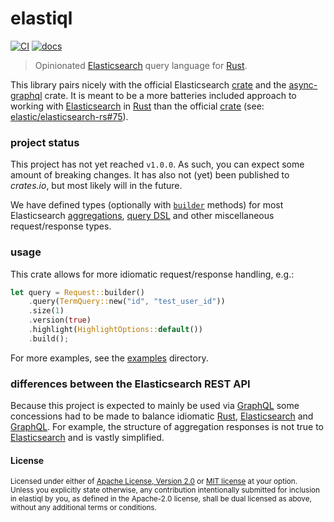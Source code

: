 # elastiql

[![CI](https://github.com/mwilliammyers/elastiql/workflows/CI/badge.svg)](https://github.com/mwilliammyers/elastiql/actions)
[![docs](https://img.shields.io/badge/docs-master-blue.svg)](https://www.mwilliammyers.com/elastiql/elastiql/index.html)

> Opinionated [Elasticsearch] query language for [Rust].

This library pairs nicely with the official Elasticsearch [crate] and the
[async-graphql] crate. It is meant to be a more batteries included approach to
working with [Elasticsearch] in [Rust] than the official [crate] (see:
[elastic/elasticsearch-rs#75]).

### project status

This project has not yet reached `v1.0.0`. As such, you can expect some amount
of breaking changes. It has also not (yet) been published to _crates.io_, but
most likely will in the future.

We have defined types (optionally with [`builder`] methods) for most
Elasticsearch [aggregations], [query DSL] and other miscellaneous
request/response types.

### usage

This crate allows for more idiomatic request/response handling, e.g.:

```rust
let query = Request::builder()
    .query(TermQuery::new("id", "test_user_id"))
    .size(1)
    .version(true)
    .highlight(HighlightOptions::default())
    .build();
```

For more examples, see the [examples](examples) directory.

### differences between the Elasticsearch REST API

Because this project is expected to mainly be used via [GraphQL] some
concessions had to be made to balance idiomatic [Rust], [Elasticsearch] and
[GraphQL]. For example, the structure of aggregation responses is not true to
[Elasticsearch] and is vastly simplified.

#### License

<sup>
Licensed under either of <a href="LICENSE-APACHE">Apache License, Version
2.0</a> or <a href="LICENSE-MIT">MIT license</a> at your option.
</sup>

<br>

<sub>
Unless you explicitly state otherwise, any contribution intentionally submitted
for inclusion in elastiql by you, as defined in the Apache-2.0 license, shall be
dual licensed as above, without any additional terms or conditions.
</sub>

[`builder`]: https://crates.io/crates/typed-builder
[aggregations]: https://www.elastic.co/guide/en/elasticsearch/reference/current/search-aggregations.html
[async-graphql]: https://crates.io/crates/async-graphql
[crate]: https://crates.io/crates/elasticsearch
[elasticsearch]: https://www.elastic.co/guide/en/elasticsearch/reference/current/index.html
[graphql]: https://graphql.org/
[query dsl]: https://www.elastic.co/guide/en/elasticsearch/reference/current/query-dsl.html
[rust]: https://www.rust-lang.org/
[elastic/elasticsearch-rs#75]: https://github.com/elastic/elasticsearch-rs/issues/75

